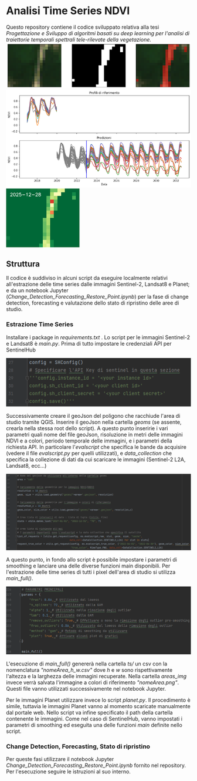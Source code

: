 ﻿# Analisi Time Series NDVI
Questo repository contiene il codice sviluppato relativa alla tesi *Progettazione e Sviluppo di algoritmi basati su deep learning per l'analisi di traiettorie temporali spettrali tele-rilevate della vegetazione.*
![Change Detection](readme_imgs/change_detection.png?raw=true)
![Time Series Forecasting](readme_imgs/results1.png?raw=true)
![Valutazione del ripristino](readme_imgs/results2.gif?raw=true)

## Struttura
Il codice è suddiviso in alcuni script da eseguire localmente relativi all'estrazione delle time series dalle immagini Sentinel-2, Landsat8 e Planet; e da un notebook Jupyter (*Change_Detection_Forecasting_Restore_Point.ipynb*) per la fase di change detection, forecasting e valutazione dello stato di ripristino delle aree di studio.

### Estrazione Time Series
Installare i package in *requirements.txt* .
Lo script per le immagini Sentinel-2 e Landsat8 è *main.py*.
Prima di tutto impostare le credenziali API per SentinelHub

![](readme_imgs/config.png?raw=true)

Successivamente creare il geoJson del poligono che racchiude l'area di studio tramite QGIS. Inserire il geoJson nella cartella *geoms* (se assente, crearla nella stessa root dello script).
A questo punto inseririe i vari parametri quali nome del file geoJson, risoluzione in metri delle immagini NDVI e a colori, periodo temporale delle immagini, e i parametri della richiesta API. In particolare l'*evalscript* che specifica le bande da acquisire (vedere il file *evalscript.py* per quelli utilizzati), e *data_collection* che specifica la collezione di dati da cui scaricare le immagini (Sentinel-2 L2A, Landsat8, ecc...)

![](readme_imgs/area_settings.png?raw=true)

A questo punto, in fondo allo script è possibile impostare i parametri di smoothing e lanciare una delle diverse funzioni main disponibili. Per l'estrazione delle time series di tutti i pixel dell'area di studio si utilizza *main_full()*. 

![](readme_imgs/run_sentinel.png?raw=true)

L'esecuzione di *main_full()* genererà nella cartella *ts/* un csv con la nomenclatura *"nomeArea_h_w.csv"* dove *h* e *w* sono rispettivamente l'altezza e la larghezza delle immagini recuperate. Nella cartella *areas_img* invece verrà salvata l'immagine a colori di riferimento *"nomeArea.png"*.
Questi file vanno utilizzati successivamente nel notebook Jupyter.

Per le immagini Planet utilizzare invece lo script *planet.py*. Il procedimento è simile, tuttavia le immagini Planet vanno al momento scaricate manualmente dal portale web. Nello script va infine specificato il path della cartella contenente le immagini. Come nel caso di SentinelHub, vanno impostati i parametri di smoothing ed eseguita una delle funzioni *main* definite nello script.

### Change Detection, Forecasting, Stato di ripristino
Per queste fasi utilizzare il notebook Jupyter *Change_Detection_Forecasting_Restore_Point.ipynb* fornito nel repository. Per l'esecuzione seguire le istruzioni al suo interno.


